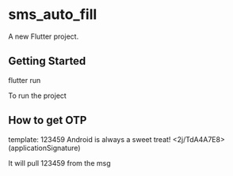 # sms_auto_fill

A new Flutter project.

## Getting Started

flutter run 

To run the project

## How to get OTP

template:  123459 Android is always a sweet treat! <2j/TdA4A7E8> (applicationSignature)

It will pull 123459 from the msg

